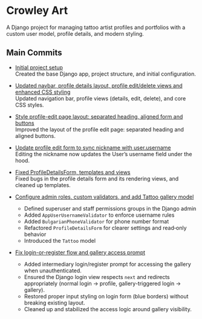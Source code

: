 # Crowley Art

A Django project for managing tattoo artist profiles and portfolios with a custom user model, profile details, and modern styling.

## Main Commits

- [Initial project setup](https://github.com/Petko-Simov/CrowleyArt/commit/8db46722e858c32577b7ac5b1e12077596da8a37)  
  Created the base Django app, project structure, and initial configuration.

- [Updated navbar, profile details layout, profile edit/delete views and enhanced CSS styling](https://github.com/Petko-Simov/CrowleyArt/commit/6ddcc639434b7fb54a921dbef7ea42ea97e27358)  
  Updated navigation bar, profile views (details, edit, delete), and core CSS styles.

- [Style profile-edit page layout: separated heading, aligned form and buttons](https://github.com/Petko-Simov/CrowleyArt/commit/2a672ccf00a816e0c27e0eb3f97dfb894d60e52c)  
  Improved the layout of the profile edit page: separated heading and aligned buttons.

- [Update profile edit form to sync nickname with user.username](https://github.com/Petko-Simov/CrowleyArt/commit/96afb1019f95367c46867f447a6af89d91b7a70a)  
  Editing the nickname now updates the User’s username field under the hood.

- [Fixed ProfileDetailsForm, templates and views](https://github.com/Petko-Simov/CrowleyArt/commit/5b42e8b04cd6d4014a8cae7a1cb27914ecd25828)  
  Fixed bugs in the profile details form and its rendering views, and cleaned up templates.

- [Configure admin roles, custom validators, and add Tattoo gallery model](https://github.com/Petko-Simov/CrowleyArt/commit/fcf4e7c3094e017d615cf778212cc1540dc3e26e)  
  - Defined superuser and staff permissions groups in the Django admin  
  - Added `AppUserUsernameValidator` to enforce username rules  
  - Added `BulgarianPhoneValidator` for phone number format  
  - Refactored `ProfileDetailsForm` for clearer settings and read‑only behavior  
  - Introduced the `Tattoo` model

- [Fix login-or-register flow and gallery access prompt](https://github.com/Petko-Simov/CrowleyArt/commit/f418777590914d79a98a98bc26b6cc357383cb71)  
  - Added intermediary login/register prompt for accessing the gallery when unauthenticated.  
  - Ensured the Django login view respects `next` and redirects appropriately (normal login → profile, gallery-triggered login → gallery).  
  - Restored proper input styling on login form (blue borders) without breaking existing layout.  
  - Cleaned up and stabilized the access logic around gallery visibility.
